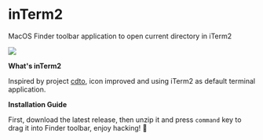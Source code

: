 # inTerm2
MacOS Finder toolbar application to open current directory in iTerm2

![](https://img.lixinyu.info/imgs/2021/10/0cb001d4894da202.gif)

**What's inTerm2**

Inspired by project [cdto](https://github.com/jbtule/cdto), icon improved and using iTerm2 as default terminal application.

**Installation Guide**

First, download the latest release, then unzip it and press `command` key to drag it into Finder toolbar, enjoy hacking! 🍻
